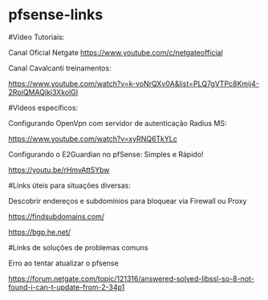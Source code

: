 # pfsense-links


#Vídeo Tutoriais:


Canal Oficial Netgate
https://www.youtube.com/c/netgateofficial


Canal Cavalcanti treinamentos:


https://www.youtube.com/watch?v=k-voNrQXv0A&list=PLQ7gVTPc8Kmij4-2RpiQMAQjkj3XkolGI


#Vídeos específicos:


Configurando OpenVpn com servidor de autenticação Radius MS:


https://www.youtube.com/watch?v=xyRNQ6TkYLc


Configurando o E2Guardian no pfSense: Simples e Rápido!


https://youtu.be/rHmvAtt5Ybw


#Links úteis para situações diversas:


Descobrir endereços e subdomínios para bloquear via Firewall ou Proxy


https://findsubdomains.com/


https://bgp.he.net/


#Links de soluções de problemas comuns


Erro ao tentar atualizar o pfsense


https://forum.netgate.com/topic/121316/answered-solved-libssl-so-8-not-found-i-can-t-update-from-2-34p1